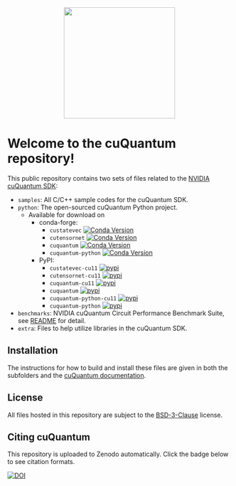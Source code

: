 <div align="center"><img src="https://developer.nvidia.com/sites/default/files/akamai/nvidia-cuquantum-icon.svg" width="250"/></div>

# Welcome to the cuQuantum repository!

This public repository contains two sets of files related to the [NVIDIA cuQuantum SDK](https://developer.nvidia.com/cuquantum-sdk):

- `samples`: All C/C++ sample codes for the cuQuantum SDK.
- `python`: The open-sourced cuQuantum Python project.
  - Available for download on
    - conda-forge:
      - `custatevec` [![Conda Version](https://img.shields.io/conda/vn/conda-forge/custatevec.svg)](https://anaconda.org/conda-forge/custatevec)
      - `cutensornet` [![Conda Version](https://img.shields.io/conda/vn/conda-forge/cutensornet.svg)](https://anaconda.org/conda-forge/cutensornet)
      - `cuquantum` [![Conda Version](https://img.shields.io/conda/vn/conda-forge/cuquantum.svg)](https://anaconda.org/conda-forge/cuquantum)
      - `cuquantum-python` [![Conda Version](https://img.shields.io/conda/vn/conda-forge/cuquantum-python.svg)](https://anaconda.org/conda-forge/cuquantum-python)
    - PyPI:
      - `custatevec-cu11` [![pypi](https://img.shields.io/pypi/v/custatevec-cu11.svg)](https://pypi.python.org/pypi/custatevec-cu11)
      - `cutensornet-cu11` [![pypi](https://img.shields.io/pypi/v/cutensornet-cu11.svg)](https://pypi.python.org/pypi/cutensornet-cu11)
      - `cuquantum-cu11` [![pypi](https://img.shields.io/pypi/v/cuquantum-cu11.svg)](https://pypi.python.org/pypi/cuquantum-cu11)
      - `cuquantum` [![pypi](https://img.shields.io/pypi/v/cuquantum.svg)](https://pypi.python.org/pypi/cuquantum)
      - `cuquantum-python-cu11` [![pypi](https://img.shields.io/pypi/v/cuquantum-python-cu11.svg)](https://pypi.python.org/pypi/cuquantum-python-cu11)
      - `cuquantum-python` [![pypi](https://img.shields.io/pypi/v/cuquantum-python.svg)](https://pypi.python.org/pypi/cuquantum-python)
- `benchmarks`: NVIDIA cuQuantum Circuit Performance Benchmark Suite, see [README](./benchmarks/README.md) for detail.
- `extra`: Files to help utilize libraries in the cuQuantum SDK.

## Installation

The instructions for how to build and install these files are given in both the subfolders and
the [cuQuantum documentation](https://docs.nvidia.com/cuda/cuquantum/index.html).

## License

All files hosted in this repository are subject to the [BSD-3-Clause](./LICENSE) license.

## Citing cuQuantum

This repository is uploaded to Zenodo automatically. Click the badge below to see citation formats.

[![DOI](https://zenodo.org/badge/DOI/10.5281/zenodo.6385574.svg)](https://doi.org/10.5281/zenodo.6385574)
